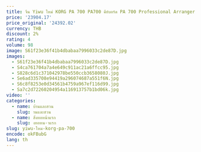 ```yaml
---
title: จีน Yiwu ใหม่ KORG PA 700 PA700 คีย์บอร์ด PA 700 Professional Arranger เปียโน
price: '23904.17'
price_original: '24392.02'
currency: THB
discount: 2%
rating: 4
volume: 98
image: S61f23e36f41b4dbabaa7996033c2de87D.jpg
images:
  - S61f23e36f41b4dbabaa7996033c2de87D.jpg
  - S4ca761704a7a4e649c911ac21a6ffcc95.jpg
  - S828c6d1c371042978be550ccb3658080J.jpg
  - Se6ad335708e94419a296074687a551f6N.jpg
  - S6c8f8253e0d34561b4759a967ef116d99.jpg
  - Sa7c2d72260204954a116913757b1bd06k.jpg
video: ''
categories:
  - name: บ้านและสวน
    slug: านและสวน
  - name: สิ่งทอหน้าแรก
    slug: งทอหน-าแรก
slug: yiwu-ใหม-korg-pa-700
encode: okFBubG
lang: th
---
```

  